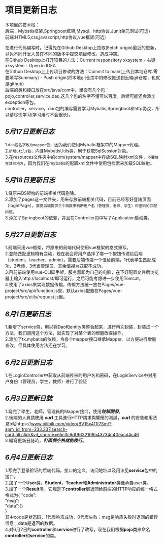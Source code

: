 项目更新日志
============  

本项目的技术栈：  
后端：Mybatis框架,Springboot框架,Mysql，http协议,Junit单元测试(可选)    
前端:HTML5,css,javascript,http协议,vue框架(可选)  

在进行代码编写时，记得先在Github Desktop上拉取(Fetch origin)最近的更新，以免不同开发人员在不同的版本中提交项目修改，造成冲突。    
在Github Desktop上打开项目的方法：Current responsitory xksystem - 右键xksystem - Open in IDEA  
在Github Desktop上上传项目修改的方法：Commit to main(上传到本地仓库.需要填写Summary) - Push origin(将本地git仓库中的修改推送到云端git仓库，也就是github)  
后端的类和接口放在src/java/com中，里面有几个包：pojo,controller,service,dao,这几个包的名字不懂可以百度。后续可能还会添加exception等包。  
controller，service，dao包的编写需要学习Mybatis,Springboot和http协议，所以请尽快学习(学习用时不会很长)。  

*5月17日更新日志* 
-----------------
1.`dao包名字改为mapper包`，因为我们使用Mybatis框架中的Mapper代理。  
2.`新增utils包`，内含MybatisUtils类，用于获取SqlSession对象。    
3.在resources文件夹中的com/system/mapper中存放SQL映射xml文件，`不要放在其他地方`，因为我们在mybatis的配置xml文件中使用包检索来加载SQL映射。

*5月18日更新日志*
-----------------
1.将原来BS架构的前端相关代码删除。    
2.添加了pages这一文件夹，用来存放前端相关代码，目前已经写好登陆页面（loginPage），`需要后端提供三个函数来判断用户名（管理员、老师、学生）和密码的匹配问题`。  
3.添加了Springboot的依赖，并且在Controller包中写了Application启动类。  

*5月27日更新日志*
-----------------
1.前端采用vue框架，将原来的前端代码使用vue框架的格式重写。  
2.登陆匹配逻辑稍有变动，现在我会将用户选择了哪一个按钮传递给后端（student、teacher、admin），需要后端传递一个值给前端，1代表学生匹配成功，2老师，3代表管理员，其余值视为匹配不成功。  
3.目前前端使用vue-CLI脚手架，服务器即为自己的电脑，在下好配置文件后浏览器上输入http://localhost/即可运行，之后可能考虑进一步使用Tomcat。  
4.使用了axios来实现数据传输，传输方法统一放在Pages/vue-project/src/api/function.js里，默认axios配置在Pages/vue-project/src/utils/request.js里。  

*6月1日更新日志*
-----------------
1.新增了service包，用以将Dao和entity类整合起来，进行再次封装，封装成一个方法，我们调用这个方法，就实现了对某个表的增删改查操作。  
2.添加了tk.mybatis的依赖，令各个mapper接口继承Mapper，以方便进行增删查改，但具体使用方法还在学习。

*6月2日更新日志*
-----------------
1.在LoginController中获取从前端传来的用户名和密码，在LoginService中对用户身份（管理员，学生，教师）进行了验证

*6月3日更新日誌*
----------------
1.寫完了學生，老師，管理員的Mapper接口，使用***註解開發***。  
2.後端的人員請使用 ***curl*** 工具進行HTTP請求與響應的測試，***curl*** 的安裝和用法見b站https://www.bilibili.com/video/BV15x411f7Sm/?spm_id_from=333.337.search-card.all.click&vd_source=e5c3c6df9632109b43734c40eacd4c46  
3.編寫更新日誌時，***打兩個空格就能換行***。

*6月4日更新日志*
--------------
1.写完了登录验证的后端代码。接口的定义，访问地址以及用法见**service**包中的接口。  
2.加了一个**User**类，**Student**，**Teacher**和**Administrator**类继承自user类。  
3.加了一个**Result**类，它规定了**controller**层返回给前端的HTTP响应的统一格式  
格式为{  "code":  
        "msg":  
        "data":{}  
     }  
其中code是状态码，1代表响应成功，0代表失败；msg是响应失败时返回的错误信息；data是返回的数据。    
4.对6月2日的**controller**和**service**进行了改写，现在我们根据**pojo**类来命名**controller**和**service**的类。  
